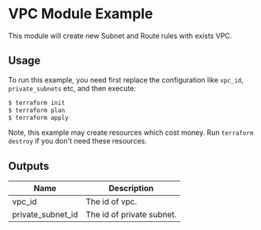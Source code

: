 # VPC Module Example

This module will create new Subnet and Route rules with exists VPC.

## Usage

To run this example, you need first replace the configuration like `vpc_id`, `private_subnets` etc, and then execute:

```bash
$ terraform init
$ terraform plan
$ terraform apply
```

Note, this example may create resources which cost money. Run `terraform destroy` if you don't need these resources.

## Outputs

| Name | Description |
|------|-------------|
| vpc_id | The id of vpc. |
| private_subnet_id | The id of private subnet. |
